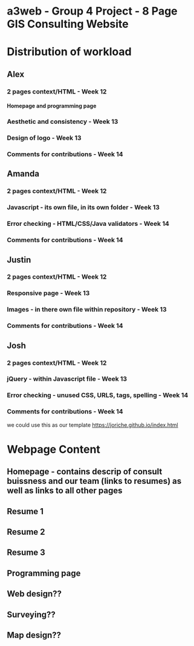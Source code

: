 # a3web - Group 4 Project - 8 Page GIS Consulting Website

# Distribution of workload

## Alex
### 2 pages context/HTML - Week 12
#### Homepage and programming page
### Aesthetic and consistency - Week 13
### Design of logo - Week 13
### Comments for contributions - Week 14

## Amanda
### 2 pages context/HTML - Week 12
### Javascript - its own file, in its own folder - Week 13
### Error checking - HTML/CSS/Java validators - Week 14
### Comments for contributions - Week 14

## Justin
### 2 pages context/HTML - Week 12
### Responsive page - Week 13
### Images - in there own file within repository - Week 13
### Comments for contributions - Week 14

## Josh
### 2 pages context/HTML - Week 12
### jQuery - within Javascript file - Week 13
### Error checking - unused CSS, URLS, tags, spelling - Week 14
### Comments for contributions - Week 14
we could use this as our template https://joriche.github.io/index.html

# Webpage Content
## Homepage - contains descrip of consult buissness and our team (links to resumes) as well as links to all other pages
## Resume 1
## Resume 2
## Resume 3
## Programming page
## Web design??
## Surveying??
## Map design?? 

